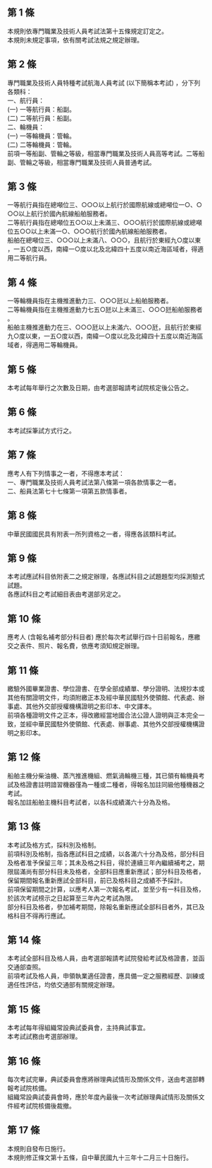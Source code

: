 第 1 條
-------
本規則依專門職業及技術人員考試法第十五條規定訂定之。  
本規則未規定事項，依有關考試法規之規定辦理。

第 2 條
-------
專門職業及技術人員特種考試航海人員考試 (以下簡稱本考試) ，分下列  
各類科：  
一、航行員：  
 (一) 一等航行員：船副。  
 (二) 二等航行員：船副。  
二、輪機員：  
 (一) 一等輪機員：管輪。  
 (二) 二等輪機員：管輪。  
前項一等船副、管輪之等級，相當專門職業及技術人員高等考試。二等船  
副、管輪之等級，相當專門職業及技術人員普通考試。

第 3 條
-------
一等航行員指在總噸位三、○○○以上航行於國際航線或總噸位一○、○  
○○以上航行於國內航線船舶服務者。  
二等航行員指在總噸位五○○以上未滿三、○○○航行於國際航線或總噸  
位五○○以上未滿一○、○○○航行於國內航線船舶服務者。  
船舶在總噸位三、○○○以上未滿八、○○○，且航行於東經九○度以東  
，一五○度以西，南緯一○度以北及北緯四十五度以南近海區域者，得適  
用二等航行員。

第 4 條
-------
一等輪機員指在主機推進動力三、○○○瓩以上船舶服務者。  
二等輪機員指在主機推進動力七五○瓩以上未滿三、○○○瓩船舶服務者  
。  
船舶主機推進動力在三、○○○瓩以上未滿六、○○○瓩，且航行於東經  
九○度以東，一五○度以西，南緯一○度以北及北緯四十五度以南近海區  
域者，得適用二等輪機員。

第 5 條
-------
本考試每年舉行之次數及日期，由考選部報請考試院核定後公告之。

第 6 條
-------
本考試採筆試方式行之。

第 7 條
-------
應考人有下列情事之一者，不得應本考試：  
一、專門職業及技術人員考試法第八條第一項各款情事之一者。  
二、船員法第七十七條第一項第五款情事者。

第 8 條
-------
中華民國國民具有附表一所列資格之一者，得應各該類科考試。

第 9 條
-------
本考試應試科目依附表二之規定辦理，各應試科目之試題題型均採測驗式  
試題。  
各應試科目之考試細目表由考選部另定之。

第 10 條
--------
應考人 (含報名補考部分科目者) 應於每次考試舉行四十日前報名，應繳  
交之表件、照片、報名費，依應考須知規定辦理。

第 11 條
--------
繳驗外國畢業證書、學位證書、在學全部成績單、學分證明、法規抄本或  
其他有關證明文件，均須附繳正本及經中華民國駐外使領館、代表處、辦  
事處、其他外交部授權機構證明之影印本、中文譯本。  
前項各種證明文件之正本，得改繳經當地國合法公證人證明與正本完全一  
致，並經中華民國駐外使領館、代表處、辦事處、其他外交部授權機構證  
明之影印本。

第 12 條
--------
船舶主機分柴油機、蒸汽推進機組、燃氣渦輪機三種，其已領有輪機員考  
試及格證書註明諳習機器僅為一種或二種者，得報名加註同級他種機器之  
考試。  
報名加註船舶主機科目考試者，以各科成績滿六十分為及格。

第 13 條
--------
本考試及格方式，採科別及格制。  
前項科別及格制，指各應試科目之成績，以各滿六十分為及格，部分科目  
及格者准予保留三年；其未及格之科目，得於連續三年內繼續補考之，期  
限屆滿尚有部分科目未及格者，全部科目應重新應試；部分科目及格者，  
保留期間報名重新應試全部科目，前已及格科目之成績不予採計。  
前項保留期間之計算，以應考人第一次報名考試，並至少有一科目及格，  
於該次考試榜示之日起算至三年內之考試為限。  
部分科目及格者，參加補考期間，除報名重新應試全部科目者外，其已及  
格科目不得再行應試。

第 14 條
--------
本考試全部科目及格人員，由考選部報請考試院發給考試及格證書，並函  
交通部查照。  
前項考試及格人員，申領執業適任證書，應具備一定之服務經歷、訓練或  
適任性評估，均依交通部有關規定辦理。

第 15 條
--------
本考試每年得組織常設典試委員會，主持典試事宜。  
本考試試務由考選部辦理。

第 16 條
--------
每次考試完畢，典試委員會應將辦理典試情形及關係文件，送由考選部轉  
報考試院核備。  
組織常設典試委員會時，應於年度內最後一次考試辦理典試情形及關係文  
件經考試院核備後裁撤。

第 17 條
--------
本規則自發布日施行。  
本規則修正條文第十五條，自中華民國九十三年十二月三十日施行。

